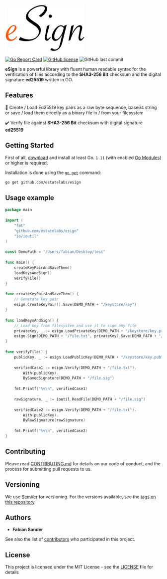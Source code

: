 <p><img src="https://github.com/estatelabs/esign/raw/master/.github/eSign.png" width="256px" alt="esign" /></p>

[![Go Report Card](https://goreportcard.com/badge/github.com/estatelabs/esign)](https://goreportcard.com/report/github.com/estatelabs/esign)
[![GitHub license](https://img.shields.io/github/license/estatelabs/esign?style=flat-square)](https://github.com/estatelabs/esign/blob/master/LICENSE)
![GitHub last commit](https://img.shields.io/github/last-commit/estatelabs/esign?style=flat-square)

**eSign** is a powerful library with fluent human readable syntax for the verification of files according to the **SHA3-256 Bit** checksum and the digital signature **ed25519** written in GO. 

## Features
🔑 Create / Load Ed25519 key pairs as a raw byte sequence, base64 string or save / load them directly as a binary file in / from your filesystem

✔️ Verify file against **SHA3-256 Bit** checksum with digital signature **ed25519**

## Getting Started

First of all, [download](https://golang.org/dl/) and install at least Go. `1.11` (with enabled [Go Modules](https://golang.org/doc/go1.11#modules)) or higher is required.

Installation is done using the [`go get`](https://golang.org/cmd/go/#hdr-Add_dependencies_to_current_module_and_install_them) command:

```bash
go get github.com/estatelabs/esign
```

## Usage example

```go
package main

import (
	"fmt"
	"github.com/estatelabs/esign"
	"io/ioutil"
)

const DemoPath = "/Users/fabian/Desktop/test"

func main() {
	createKeyPairAndSaveThem()
	loadKeysAndSign()
	verifyFile()
}

func createKeyPairAndSaveThem() {
	// Generate key pair
	esign.CreateKeyPair().Save(DEMO_PATH + "/keystore/key")
}

func loadKeysAndSign() {
	// Load key from filesystem and use it to sign any file
	privateKey, _ := esign.LoadPrivateKey(DEMO_PATH + "/keystore/key.prv")
	esign.Sign(DEMO_PATH + "/file.txt", privateKey).Save(DEMO_PATH + "/file.sig")
}

func verifyFile() {
	publicKey, _ := esign.LoadPublicKey(DEMO_PATH + "/keystore/key.pub")

	verifiedCase1 := esign.Verify(DEMO_PATH + "/file.txt").
		With(publicKey).
		BySavedSignature(DEMO_PATH + "/file.sig")

	fmt.Printf("%v\n", verifiedCase1)

	rawSignature, _ := ioutil.ReadFile(DEMO_PATH + "/file.sig")

	verifiedCase2 := esign.Verify(DEMO_PATH + "/file.txt").
		With(publicKey).
		ByRawSignature(rawSignature)

	fmt.Printf("%v\n", verifiedCase2)
}
```

## Contributing

Please read [CONTRIBUTING.md](https://github.com/estatelabs/esign/blob/master/.github/CONTRIBUTING.md) for details on our code of conduct, and the process for submitting pull requests to us.

## Versioning

We use [SemVer](http://semver.org/) for versioning. For the versions available, see the [tags on this repository](https://github.com/estatelabs/esign/tags). 

## Authors

* **Fabian Sander**

See also the list of [contributors](https://github.com/estatelabs/esign/contributors) who participated in this project.

## License

This project is licensed under the MIT License - see the [LICENSE](LICENSE) file for details

